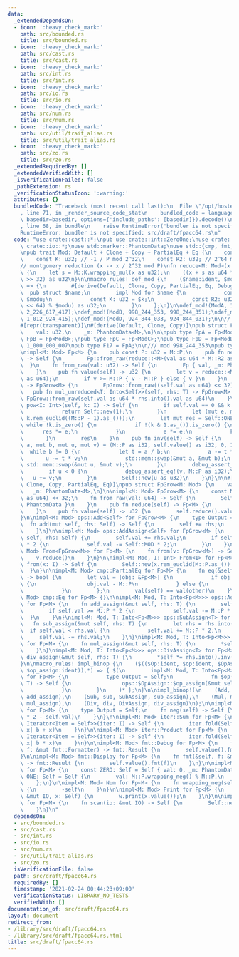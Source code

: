 ```yaml
---
data:
  _extendedDependsOn:
  - icon: ':heavy_check_mark:'
    path: src/bounded.rs
    title: src/bounded.rs
  - icon: ':heavy_check_mark:'
    path: src/cast.rs
    title: src/cast.rs
  - icon: ':heavy_check_mark:'
    path: src/int.rs
    title: src/int.rs
  - icon: ':heavy_check_mark:'
    path: src/io.rs
    title: src/io.rs
  - icon: ':heavy_check_mark:'
    path: src/num.rs
    title: src/num.rs
  - icon: ':heavy_check_mark:'
    path: src/util/trait_alias.rs
    title: src/util/trait_alias.rs
  - icon: ':heavy_check_mark:'
    path: src/zo.rs
    title: src/zo.rs
  _extendedRequiredBy: []
  _extendedVerifiedWith: []
  _isVerificationFailed: false
  _pathExtension: rs
  _verificationStatusIcon: ':warning:'
  attributes: {}
  bundledCode: "Traceback (most recent call last):\n  File \"/opt/hostedtoolcache/Python/3.9.2/x64/lib/python3.9/site-packages/onlinejudge_verify/documentation/build.py\"\
    , line 71, in _render_source_code_stat\n    bundled_code = language.bundle(stat.path,\
    \ basedir=basedir, options={'include_paths': [basedir]}).decode()\n  File \"/opt/hostedtoolcache/Python/3.9.2/x64/lib/python3.9/site-packages/onlinejudge_verify/languages/user_defined.py\"\
    , line 68, in bundle\n    raise RuntimeError('bundler is not specified: {}'.format(path.as_posix()))\n\
    RuntimeError: bundler is not specified: src/draft/fpacc64.rs\n"
  code: "use crate::cast::*;\npub use crate::int::ZeroOne;\nuse crate::int::*;\nuse\
    \ crate::io::*;\nuse std::marker::PhantomData;\nuse std::{cmp, fmt, iter, ops};\n\
    \npub trait Mod: Default + Clone + Copy + PartialEq + Eq {\n    const P: u32;\n\
    \    const K: u32; // -1 / P mod 2^32\n    const R2: u32; // 2^64 mod P\n}\n\n\
    // montgomery reduction (x -> x / 2^32 mod P)\nfn reduce<M: Mod>(x: u64) -> u32\
    \ {\n    let s = M::K.wrapping_mul(x as u32);\n    ((x + s as u64 * M::P as u64)\
    \ >> 32) as u32\n}\n\nmacro_rules! def_mod {\n    ($name:ident, $modu:expr, $k:expr)\
    \ => {\n        #[derive(Default, Clone, Copy, PartialEq, Eq, Debug)]\n      \
    \  pub struct $name;\n        impl Mod for $name {\n            const P: u32 =\
    \ $modu;\n            const K: u32 = $k;\n            const R2: u32 = ((1_u128\
    \ << 64) % $modu) as u32;\n        }\n    };\n}\n\ndef_mod!(ModA, 1_000_000_007,\
    \ 2_226_617_417);\ndef_mod!(ModB, 998_244_353, 998_244_351);\ndef_mod!(ModC, 1_012_924_417,\
    \ 1_012_924_415);\ndef_mod!(ModD, 924_844_033, 924_844_031);\n\n// modular arithmetics\n\
    #[repr(transparent)]\n#[derive(Default, Clone, Copy)]\npub struct Fp<M: Mod> {\n\
    \    val: u32,\n    _m: PhantomData<M>,\n}\n\npub type FpA = Fp<ModA>;\npub type\
    \ FpB = Fp<ModB>;\npub type FpC = Fp<ModC>;\npub type FpD = Fp<ModD>;\n\n/// mod\
    \ 1_000_000_007\npub type F17 = FpA;\n\n/// mod 998_244_353\npub type F99 = FpB;\n\
    \nimpl<M: Mod> Fp<M> {\n    pub const P: u32 = M::P;\n    pub fn new(val: u32)\
    \ -> Self {\n        Fp::from_raw(reduce::<M>(val as u64 * M::R2 as u64))\n  \
    \  }\n    fn from_raw(val: u32) -> Self {\n        Fp { val, _m: PhantomData }\n\
    \    }\n    pub fn value(self) -> u32 {\n        let v = reduce::<M>(self.val\
    \ as u64);\n        if v >= M::P { v - M::P } else { v }\n    }\n    pub fn grow(self)\
    \ -> FpGrow<M> {\n        FpGrow::from_raw((self.val as u64) << 32)\n    }\n \
    \   pub fn mul_unreduced<T: Into<Self>>(self, rhs: T) -> FpGrow<M> {\n       \
    \ FpGrow::from_raw(self.val as u64 * rhs.into().val as u64)\n    }\n    pub fn\
    \ pow<I: Int>(self, k: I) -> Self {\n        if self.val == 0 && k.is_zero() {\n\
    \            return Self::new(1);\n        }\n        let (mut e, mut k) = (self,\
    \ k.rem_euclid((M::P - 1).as_()));\n        let mut res = Self::ONE;\n       \
    \ while !k.is_zero() {\n            if !(k & 1.as_()).is_zero() {\n          \
    \      res *= e;\n            }\n            e *= e;\n            k >>= 1;\n \
    \       }\n        res\n    }\n    pub fn inv(self) -> Self {\n        let (mut\
    \ a, mut b, mut u, mut v) = (M::P as i32, self.value() as i32, 0, 1);\n      \
    \  while b != 0 {\n            let t = a / b;\n            a -= t * b;\n     \
    \       u -= t * v;\n            std::mem::swap(&mut a, &mut b);\n           \
    \ std::mem::swap(&mut u, &mut v);\n        }\n        debug_assert_eq!(a, 1);\n\
    \        if u < 0 {\n            debug_assert_eq!(v, M::P as i32);\n         \
    \   u += v;\n        }\n        Self::new(u as u32)\n    }\n}\n\n#[derive(Default,\
    \ Clone, Copy, PartialEq, Eq)]\npub struct FpGrow<M: Mod> {\n    val: u64,\n \
    \   _m: PhantomData<M>,\n}\n\nimpl<M: Mod> FpGrow<M> {\n    const MOD: u64 = (M::P\
    \ as u64) << 32;\n    fn from_raw(val: u64) -> Self {\n        Self { val, _m:\
    \ PhantomData }\n    }\n    pub fn reduce(self) -> Fp<M> {\n        Fp::from_raw(reduce::<M>(self.val))\n\
    \    }\n    pub fn value(self) -> u32 {\n        self.reduce().value()\n    }\n\
    }\n\nimpl<M: Mod> ops::Add<Self> for FpGrow<M> {\n    type Output = Self;\n  \
    \  fn add(mut self, rhs: Self) -> Self {\n        self += rhs;\n        self\n\
    \    }\n}\n\nimpl<M: Mod> ops::AddAssign<Self> for FpGrow<M> {\n    fn add_assign(&mut\
    \ self, rhs: Self) {\n        self.val += rhs.val;\n        if self.val >= Self::MOD\
    \ * 2 {\n            self.val -= Self::MOD * 2;\n        }\n    }\n}\n\nimpl<M:\
    \ Mod> From<FpGrow<M>> for Fp<M> {\n    fn from(v: FpGrow<M>) -> Self {\n    \
    \    v.reduce()\n    }\n}\n\nimpl<M: Mod, I: Int> From<I> for Fp<M> {\n    fn\
    \ from(x: I) -> Self {\n        Self::new(x.rem_euclid(M::P.as_()).as_())\n  \
    \  }\n}\n\nimpl<M: Mod> cmp::PartialEq for Fp<M> {\n    fn eq(&self, other: &Self)\
    \ -> bool {\n        let val = |obj: &Fp<M>| {\n            if obj.val >= M::P\
    \ {\n                obj.val - M::P\n            } else {\n                obj.val\n\
    \            }\n        };\n        val(self) == val(other)\n    }\n}\n\nimpl<M:\
    \ Mod> cmp::Eq for Fp<M> {}\n\nimpl<M: Mod, T: Into<Fp<M>>> ops::AddAssign<T>\
    \ for Fp<M> {\n    fn add_assign(&mut self, rhs: T) {\n        self.val += rhs.into().val;\n\
    \        if self.val >= M::P * 2 {\n            self.val -= M::P * 2;\n      \
    \  }\n    }\n}\nimpl<M: Mod, T: Into<Fp<M>>> ops::SubAssign<T> for Fp<M> {\n \
    \   fn sub_assign(&mut self, rhs: T) {\n        let rhs = rhs.into();\n      \
    \  if self.val < rhs.val {\n            self.val += M::P * 2;\n        }\n   \
    \     self.val -= rhs.val;\n    }\n}\nimpl<M: Mod, T: Into<Fp<M>>> ops::MulAssign<T>\
    \ for Fp<M> {\n    fn mul_assign(&mut self, rhs: T) {\n        *self = self.mul_unreduced(rhs).reduce();\n\
    \    }\n}\nimpl<M: Mod, T: Into<Fp<M>>> ops::DivAssign<T> for Fp<M> {\n    fn\
    \ div_assign(&mut self, rhs: T) {\n        *self *= rhs.into().inv();\n    }\n\
    }\n\nmacro_rules! impl_binop {\n    ($(($Op:ident, $op:ident, $OpAssign:ident,\
    \ $op_assign:ident)),*) => { $(\n        impl<M: Mod, T: Into<Fp<M>>> ops::$Op<T>\
    \ for Fp<M> {\n            type Output = Self;\n            fn $op(mut self, rhs:\
    \ T) -> Self {\n                ops::$OpAssign::$op_assign(&mut self, rhs); self\n\
    \            }\n        }\n    )* };\n}\n\nimpl_binop!(\n    (Add, add, AddAssign,\
    \ add_assign),\n    (Sub, sub, SubAssign, sub_assign),\n    (Mul, mul, MulAssign,\
    \ mul_assign),\n    (Div, div, DivAssign, div_assign)\n);\n\nimpl<M: Mod> ops::Neg\
    \ for Fp<M> {\n    type Output = Self;\n    fn neg(self) -> Self {\n        Fp::from_raw(M::P\
    \ * 2 - self.val)\n    }\n}\n\nimpl<M: Mod> iter::Sum for Fp<M> {\n    fn sum<I:\
    \ Iterator<Item = Self>>(iter: I) -> Self {\n        iter.fold(Self::ZERO, |b,\
    \ x| b + x)\n    }\n}\n\nimpl<M: Mod> iter::Product for Fp<M> {\n    fn product<I:\
    \ Iterator<Item = Self>>(iter: I) -> Self {\n        iter.fold(Self::ONE, |b,\
    \ x| b * x)\n    }\n}\n\nimpl<M: Mod> fmt::Debug for Fp<M> {\n    fn fmt(&self,\
    \ f: &mut fmt::Formatter) -> fmt::Result {\n        self.value().fmt(f)\n    }\n\
    }\n\nimpl<M: Mod> fmt::Display for Fp<M> {\n    fn fmt(&self, f: &mut fmt::Formatter)\
    \ -> fmt::Result {\n        self.value().fmt(f)\n    }\n}\n\nimpl<M: Mod> ZeroOne\
    \ for Fp<M> {\n    const ZERO: Self = Self { val: 0, _m: PhantomData };\n    const\
    \ ONE: Self = Self {\n        val: M::P.wrapping_neg() % M::P,\n        _m: PhantomData,\n\
    \    };\n}\n\nimpl<M: Mod> Num for Fp<M> {\n    fn wrapping_neg(self) -> Self\
    \ {\n        -self\n    }\n}\n\nimpl<M: Mod> Print for Fp<M> {\n    fn print(w:\
    \ &mut IO, x: Self) {\n        w.print(x.value());\n    }\n}\n\nimpl<M: Mod> Scan\
    \ for Fp<M> {\n    fn scan(io: &mut IO) -> Self {\n        Self::new(io.scan())\n\
    \    }\n}\n"
  dependsOn:
  - src/bounded.rs
  - src/cast.rs
  - src/int.rs
  - src/io.rs
  - src/num.rs
  - src/util/trait_alias.rs
  - src/zo.rs
  isVerificationFile: false
  path: src/draft/fpacc64.rs
  requiredBy: []
  timestamp: '2021-02-24 00:44:23+09:00'
  verificationStatus: LIBRARY_NO_TESTS
  verifiedWith: []
documentation_of: src/draft/fpacc64.rs
layout: document
redirect_from:
- /library/src/draft/fpacc64.rs
- /library/src/draft/fpacc64.rs.html
title: src/draft/fpacc64.rs
---
```

